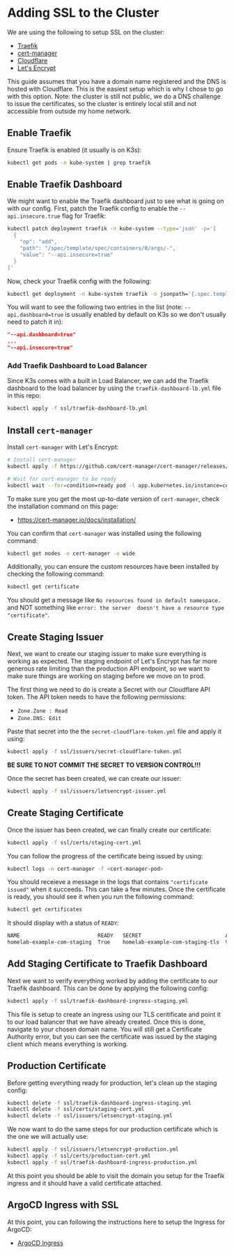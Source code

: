 # Adding SSL to the Cluster

We are using the following to setup SSL on the cluster:

- [Traefik](https://traefik.io/solutions/kubernetes-ingress)
- [cert-manager](https://cert-manager.io/)
- [Cloudflare](https://www.cloudflare.com/)
- [Let's Encrypt](https://letsencrypt.org/)

This guide assumes that you have a domain name registered and the DNS is hosted with Cloudflare. This is the easiest
setup which is why I chose to go with this option. Note: the cluster is still not public, we do a DNS challenge to issue
the certificates, so the cluster is entirely local still and not accessible from outside my home network.

## Enable Traefik

Ensure Traefik is enabled (it usually is on K3s):

```bash
kubectl get pods -n kube-system | grep traefik
```

## Enable Traefik Dashboard

We might want to enable the Traefik dashboard just to see what is going on with our config. First, patch the Traefik
config to enable the `--api.insecure.true` flag for Traefik:

```bash
kubectl patch deployment traefik -n kube-system --type='json' -p='[
  {
    "op": "add", 
    "path": "/spec/template/spec/containers/0/args/-",
    "value": "--api.insecure=true"
  }
]'
```

Now, check your Traefik config with the following:

```bash
kubectl get deployment -n kube-system traefik -o jsonpath='{.spec.template.spec.containers[0].args}' | tr ',' '\n'
```

You will want to see the following two entries in the list (note: `--api.dashboard=true` is usually enabled by default
on K3s so we don't usually need to patch it in):

```json
"--api.dashboard=true"
...
"--api.insecure=true"
```

### Add Traefik Dashboard to Load Balancer

Since K3s comes with a built in Load Balancer, we can add the Traefik dashboard to the load balancer by using the 
`traefik-dashboard-lb.yml` file in this repo:

```bash
kubectl apply -f ssl/traefik-dashboard-lb.yml
```

## Install `cert-manager`

Install `cert-manager` with Let's Encrypt:

```bash
# Install cert-manager
kubectl apply -f https://github.com/cert-manager/cert-manager/releases/download/v1.18.2/cert-manager.yaml

# Wait for cert-manager to be ready
kubectl wait --for=condition=ready pod -l app.kubernetes.io/instance=cert-manager -n cert-manager --timeout=300s
```

To make sure you get the most up-to-date version of `cert-manager`, check the installation command on this page:
- https://cert-manager.io/docs/installation/

You can confirm that `cert-manager` was installed using the following command:

```bash
kubectl get nodes -n cert-manager -o wide
```

Additionally, you can ensure the custom resources have been installed by checking the following command:

```bash
kubectl get certificate
```

You should get a message like `No resources found in default namespace.` and NOT something like `error: the server 
doesn't have a resource type "certificate"`.

## Create Staging Issuer

Next, we want to create our staging issuer to make sure everything is working as expected. The staging endpoint of Let's
Encrypt has far more generous rate limiting than the production API endpoint, so we want to make sure things are working
on staging before we move on to prod.

The first thing we need to do is create a Secret with our Cloudflare API token. The API token needs to have the
following permissions:

- `Zone.Zone : Read`
- `Zone.DNS: Edit`

Paste that secret into the the `secret-cloudflare-token.yml` file and apply it using:

```bash
kubectl apply -f ssl/issuers/secret-cloudflare-token.yml
```

**BE SURE TO NOT COMMIT THE SECRET TO VERSION CONTROL!!!**

Once the secret has been created, we can create our issuer:

```bash
kubectl apply -f ssl/issuers/letsencrypt-issuer.yml
```

## Create Staging Certificate

Once the issuer has been created, we can finally create our certificate:

```bash
kubectl apply -f ssl/certs/staging-cert.yml
```

You can follow the progress of the certificate being issued by using:

```bash
kubectl logs -n cert-manager -f <cert-manager-pod>
```

You should receieve a message in the logs that contains `"certificate issued"` when it succeeds. This can take a few
minutes. Once the certificate is ready, you should see it when you run the following command:

```bash
kubectl get certificates
```

It should display with a status of `READY`:

```bash
NAME                         READY   SECRET                           AGE
homelab-example-com-staging  True    homelab-example-com-staging-tls  9m8s
```

## Add Staging Certificate to Traefik Dashboard

Next we want to verify everything worked by adding the certificate to our Traefik dashboard. This can be done by
applying the following config:

```bash
kubectl apply -f ssl/traefik-dashboard-ingress-staging.yml
```

This file is setup to create an ingress using our TLS ceritificate and point it to our load balancer that we have
already created. Once this is done, navigate to your chosen domain name. You will still get a Certificate Authority
error, but you can see the certificate was issued by the staging client which means everything is working.

## Production Certificate

Before getting everything ready for production, let's clean up the staging config:

```bash
kubectl delete -f ssl/traefik-dashboard-ingress-staging.yml
kubectl delete -f ssl/certs/staging-cert.yml
kubectl delete -f ssl/issuers/letsencrypt-staging.yml
```

We now want to do the same steps for our production certificate which is the one we will actually use:

```bash
kubectl apply -f ssl/issuers/letsencrypt-production.yml
kubectl apply -f ssl/certs/production-cert.yml
kubectl apply -f ssl/traefik-dashboard-ingress-production.yml
```

At this point you should be able to visit the domain you setup for the Traefik ingress and it should have a valid
certificate attached.

## ArgoCD Ingress with SSL

At this point, you can following the instructions here to setup the Ingress for ArgoCD:
- [ArgoCD Ingress](argocd.md#argocd-ingress)